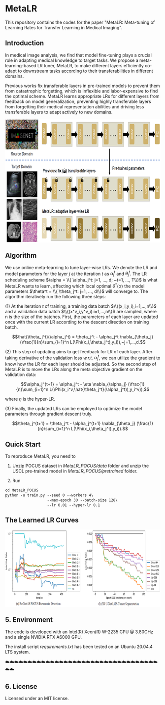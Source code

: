 # MetaLR

This repository contains the codes for the paper "MetaLR: Meta-tuning of Learning Rates for Transfer Learning in Medical Imaging".

## Introduction

In medical image analysis, we find that model fine-tuning plays a crucial role in adapting medical knowledge to target tasks. We propose a meta-learning-based LR tuner, MetaLR, to make different layers efficiently co-adapt to downstream tasks according to their transferabilities in different domains.

Previous works fix transferable layers in pre-trained models to prevent them from catastrophic forgetting, which is inflexible and labor-expensive to find the optimal scheme. MetaLR learns appropriate LRs for different layers from feedback on model generalization, preventing highly transferable layers from forgetting their medical representation abilities and driving less transferable layers to adapt actively to new domains.

<img src="https://github.com/Schuture/MetaLR/blob/main/Figs/motivation.png" width = "800" height = "400" alt="Motivation for MetaLR" align=center />


## Algorithm

We use online meta-learning to tune layer-wise LRs. We denote the LR and model parameters for the layer $j$ at the iteration $t$ as $\alpha_j^t$ and $\theta_j^t$. The LR scheduling scheme $\alpha = \\{ \alpha_j^t: j=1, ..., d; ~t=1, ..., T\\}$ is what MetaLR wants to learn, affecting which local optimal $\theta^*(\alpha)$ the model parameters $\theta^t = \\{ \theta_j^t: j=1, ..., d\\}$ will converge to. The algorithm iteratively run the following three steps:

(1) At the iteration $t$ of training, a training data batch $\\{(x_i,y_i),i=1,...,n\\}$ and a validation data batch $\\{(x^v_i,y^v_i):i=1,...,n\\}$ are sampled, where n is the size of the batches. First, the parameters of each layer are updated once with the current LR according to the descent direction on training batch.

$$\hat{\theta_j^t}(\alpha_j^t) = \theta_j^t - \alpha_j^t \nabla_{\theta_j} (\frac{1}{n}\sum_{i=1}^n L(\Phi(x_i,\theta_j^t),y_i)),~j=1,...,d.$$

(2) This step of updating aims to get feedback for LR of each layer. After taking derivative of the validation loss *w.r.t.* $\alpha_j^t$, we can utilize the gradient to know how the LR for each layer should be adjusted. So the second step of MetaLR is to move the LRs along the meta objective gradient on the validation data:

$$\alpha_j^{t+1} = \alpha_j^t - \eta \nabla_{\alpha_j} (\frac{1}{n}\sum_{i=1}^n L(\Phi(x_i^v,\hat{\theta_j^t}(\alpha_j^t)),y_i^v)),$$

where $\eta$ is the hyper-LR.

(3) Finally, the updated LRs can be employed to optimize the model parameters through gradient descent truly.

$$\theta_j^{t+1} = \theta_j^t - \alpha_j^{t+1} \nabla_{\theta_j} (\frac{1}{n}\sum_{i=1}^n L(\Phi(x_i,\theta_j^t),y_i)).$$


## Quick Start

To reproduce MetaLR, you need to 

1. Unzip POCUS dataset in *MetaLR_POCUS/data* folder and unzip the USCL pre-trained model in *MetaLR_POCUS/pretrained* folder.

2. Run

```
cd MetaLR_POCUS
python -u train.py --seed 0 --workers 4\
                   --max-epoch 30 --batch-size 128\
                   --lr 0.01 --hyper-lr 0.1
```

## The Learned LR Curves

<img src="https://github.com/Schuture/MetaLR/blob/main/Figs/lr_curves.png" width = "800" height = "250" alt="Motivation for MetaLR" align=center />


## 5. Environment
The code is developed with an Intel(R) Xeon(R) W-2235 CPU @ 3.80GHz and a single NVIDIA RTX A6000 GPU.

The install script *requirements.txt* has been tested on an Ubuntu 20.04.4 LTS system.

:cloud::cloud::cloud::cloud::cloud::cloud::cloud::cloud::cloud::cloud::cloud::cloud::cloud::cloud::cloud::cloud::cloud::cloud::cloud::cloud::cloud::cloud::cloud::cloud::cloud::cloud::cloud::cloud::cloud::cloud::cloud::cloud::cloud::cloud::cloud::cloud:


## 6. License

Licensed under an MIT license.




